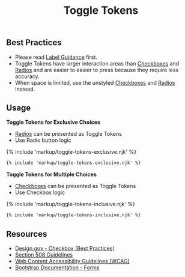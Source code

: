 ﻿---
title: Toggle Tokens
summary: Toggle Tokens are a styled version of Checkboxes and Radios. 
tags: forms
layout: guide
eleventyNavigation:
  key: Toggle Tokens
  parent: Form Controls
  order: 10
  excerpt: Toggle Tokens are a styled version of Checkboxes and Radios.
  img: /img/illustrations/illus-toggle-tokens.svg
---
    
## Best Practices
- Please read [Label Guidance](/form-controls/labels-guidance) first.
- Toggle Tokens have larger interaction areas than [Checkboxes](/form-controls/checkboxes) and [Radios](/form-controls/radios) and are easier to easier to press because they require less accuracy.
- When space is limited, use the unstyled [Checkboxes](/form-controls/checkboxes) and [Radios](/form-controls/radios) instead.

## Usage

**Toggle Tokens for Exclusive Choices**

* [Radios](form-controls/radios) can be presented as Toggle Tokens
* Use Radio button logic

{% include 'markup/toggle-tokens-exclusive.njk' %}

```html
{% include 'markup/toggle-tokens-exclusive.njk' %}
```

**Toggle Tokens for Multiple Choices**

* [Checkboxes](form-controls/checkboxes) can be presented as Toggle Tokens
* Use Checkbox logic

{% include 'markup/toggle-tokens-inclusive.njk' %}

```html
{% include 'markup/toggle-tokens-inclusive.njk' %}
```

## Resources
* <a href="https://designsystem.digital.gov/components/form-controls/#checkbox" target="_blank">Design.gov - Checkbox (Best Practices)</a>
* <a href="https://www.section508.gov/" target="_blank">Section 508 Guidelines</a>
* <a href="https://www.w3.org/TR/WCAG21/" target="_blank">Web Content Accessibility Guidelines (WCAG)</a>
* <a href="https://getbootstrap.com/docs/4.5/components/forms/" target="_blank">Bootstrap Documentation - Forms</a>
